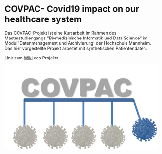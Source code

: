 # COVPAC- Covid19 impact on our healthcare system
Das COVPAC-Projekt ist eine Kursarbeit im Rahmen des Masterstudiengangs "Biomedizinische Informatik und Data Science" im Modul 'Datenmenagement und Archivierung' der Hochschule Mannheim. Das hier vorgestellte Projekt arbeitet mit synthetischen Patientendaten.

Link zum [Wiki](https://github.com/Fuenfgeld/DMA2022TeamA/wiki) des Projekts. 


![grafik](https://github.com/Fuenfgeld/DMA2022TeamA/blob/main/figures/Logo.png)
